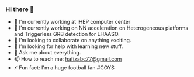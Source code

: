 ### Hi there 👋

- 🔭 I’m currently working at IHEP computer center 
- 🌱 I’m currently working on NN acceleration on Heterogeneous platforms and Triggerless GRB detection for LHAASO. 
- 👯 I’m looking to collaborate on anything exciting.
- 🤔 I’m looking for help with learning new stuff.
- 💬 Ask me about everything.
- 📫 How to reach me: hafizabc77@gmail.com
- ⚡ Fun fact: I'm a huge football fan #COYS

<!--
**hafizabc77/hafizabc77** is a ✨ _special_ ✨ repository because its `README.md` (this file) appears on your GitHub profile.

Here are some ideas to get you started:

- 🔭 I’m currently working on ...
- 🌱 I’m currently learning ...
- 👯 I’m looking to collaborate on ...
- 🤔 I’m looking for help with ...
- 💬 Ask me about ...
- 📫 How to reach me: ...
- 😄 Pronouns: ...
- ⚡ Fun fact: ...
-->
